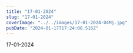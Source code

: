 ```yaml
---
title: "17-01-2024"
slug: "17-01-2024"
coverImage: "../../images/17-01-2024-U4Mj.jpg"
pubDate: "2024-01-17T17:24:08.516Z"
---
```


17-01-2024
